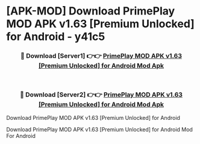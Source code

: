 # [APK-MOD] Download PrimePlay MOD APK v1.63 [Premium Unlocked] for Android - y41c5


<div align="center">
<h3>🔴 Download [Server1] 👉👉 <a href="https://apk-comot.site?title=PrimePlay_MOD_APK_v1.63_[Premium_Unlocked]_for_Android">PrimePlay MOD APK v1.63 [Premium Unlocked] for Android Mod Apk</a></h3><br>
<h3>🔴 Download [Server2] 👉👉 <a href="https://apk-comot.site?title=PrimePlay_MOD_APK_v1.63_[Premium_Unlocked]_for_Android">PrimePlay MOD APK v1.63 [Premium Unlocked] for Android Mod Apk</a></h3>
</div>



Download PrimePlay MOD APK v1.63 [Premium Unlocked] for Android 

Download PrimePlay MOD APK v1.63 [Premium Unlocked] for Android Mod For Android